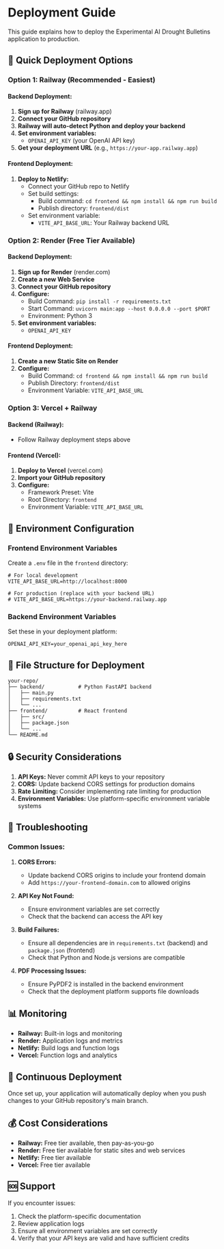 # Deployment Guide

This guide explains how to deploy the Experimental AI Drought Bulletins application to production.

## 🚀 Quick Deployment Options

### Option 1: Railway (Recommended - Easiest)

#### Backend Deployment:
1. **Sign up for Railway** (railway.app)
2. **Connect your GitHub repository**
3. **Railway will auto-detect Python and deploy your backend**
4. **Set environment variables:**
   - `OPENAI_API_KEY` (your OpenAI API key)
5. **Get your deployment URL** (e.g., `https://your-app.railway.app`)

#### Frontend Deployment:
1. **Deploy to Netlify:**
   - Connect your GitHub repo to Netlify
   - Set build settings:
     - Build command: `cd frontend && npm install && npm run build`
     - Publish directory: `frontend/dist`
   - Set environment variable:
     - `VITE_API_BASE_URL`: Your Railway backend URL

### Option 2: Render (Free Tier Available)

#### Backend Deployment:
1. **Sign up for Render** (render.com)
2. **Create a new Web Service**
3. **Connect your GitHub repository**
4. **Configure:**
   - Build Command: `pip install -r requirements.txt`
   - Start Command: `uvicorn main:app --host 0.0.0.0 --port $PORT`
   - Environment: Python 3
5. **Set environment variables:**
   - `OPENAI_API_KEY`

#### Frontend Deployment:
1. **Create a new Static Site on Render**
2. **Configure:**
   - Build Command: `cd frontend && npm install && npm run build`
   - Publish Directory: `frontend/dist`
   - Environment Variable: `VITE_API_BASE_URL`

### Option 3: Vercel + Railway

#### Backend (Railway):
- Follow Railway deployment steps above

#### Frontend (Vercel):
1. **Deploy to Vercel** (vercel.com)
2. **Import your GitHub repository**
3. **Configure:**
   - Framework Preset: Vite
   - Root Directory: `frontend`
   - Environment Variable: `VITE_API_BASE_URL`

## 🔧 Environment Configuration

### Frontend Environment Variables

Create a `.env` file in the `frontend` directory:

```env
# For local development
VITE_API_BASE_URL=http://localhost:8000

# For production (replace with your backend URL)
# VITE_API_BASE_URL=https://your-backend.railway.app
```

### Backend Environment Variables

Set these in your deployment platform:

```env
OPENAI_API_KEY=your_openai_api_key_here
```

## 📁 File Structure for Deployment

```
your-repo/
├── backend/           # Python FastAPI backend
│   ├── main.py
│   ├── requirements.txt
│   └── ...
├── frontend/          # React frontend
│   ├── src/
│   ├── package.json
│   └── ...
└── README.md
```

## 🔒 Security Considerations

1. **API Keys:** Never commit API keys to your repository
2. **CORS:** Update backend CORS settings for production domains
3. **Rate Limiting:** Consider implementing rate limiting for production
4. **Environment Variables:** Use platform-specific environment variable systems

## 🐛 Troubleshooting

### Common Issues:

1. **CORS Errors:**
   - Update backend CORS origins to include your frontend domain
   - Add `https://your-frontend-domain.com` to allowed origins

2. **API Key Not Found:**
   - Ensure environment variables are set correctly
   - Check that the backend can access the API key

3. **Build Failures:**
   - Ensure all dependencies are in `requirements.txt` (backend) and `package.json` (frontend)
   - Check that Python and Node.js versions are compatible

4. **PDF Processing Issues:**
   - Ensure PyPDF2 is installed in the backend environment
   - Check that the deployment platform supports file downloads

## 📊 Monitoring

- **Railway:** Built-in logs and monitoring
- **Render:** Application logs and metrics
- **Netlify:** Build logs and function logs
- **Vercel:** Function logs and analytics

## 🔄 Continuous Deployment

Once set up, your application will automatically deploy when you push changes to your GitHub repository's main branch.

## 💰 Cost Considerations

- **Railway:** Free tier available, then pay-as-you-go
- **Render:** Free tier available for static sites and web services
- **Netlify:** Free tier available
- **Vercel:** Free tier available

## 🆘 Support

If you encounter issues:
1. Check the platform-specific documentation
2. Review application logs
3. Ensure all environment variables are set correctly
4. Verify that your API keys are valid and have sufficient credits 